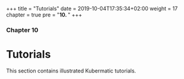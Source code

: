+++
title = "Tutorials"
date =  2019-10-04T17:35:34+02:00
weight = 17
chapter = true
pre = "<b>10. </b>"
+++

### Chapter 10

# Tutorials

This section contains illustrated Kubermatic tutorials.
